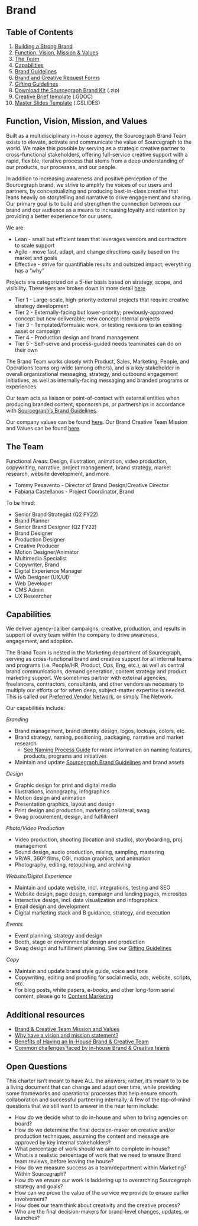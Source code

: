 # Brand

## Table of Contents
1. [Building a Strong Brand](https://about.sourcegraph.com/handbook/marketing/brand/building_a_strong_brand)
2. [Function, Vision, Mission & Values](#function-vision-mission-and-values)
3. [The Team](#the-team)
4. [Capabilities](#capabilities)
5. [Brand Guidelines](brand_guidelines.md)
6. [Brand and Creative Request Forms](https://about.sourcegraph.com/handbook/marketing/brand/brand_and_creative_team_requests)
7. [Gifting Guidelines](https://about.sourcegraph.com/handbook/marketing/brand/gifting_guidelines)
8. [Download the Sourcegraph Brand Kit](https://f.hubspotusercontent20.net/hubfs/2762526/Brand%20assets/Sourcegraph%20Brand%20Kit%202.2%20-%20May%202021.zip) (.zip)
9. [Creative Brief template](https://docs.google.com/document/d/1iCCzdXtR8AkO2ehNS-zaDM-zgy337mYlQIvsF4cOssA/edit) (.GDOC)
10. [Master Slides Template](https://docs.google.com/presentation/d/18ovKYtoPhYV93rITNXEKZ2z5jlT9PSuXeJV3a8XlWuc/edit#slide=id.gd3ef0c1bfc_0_105) (.GSLIDES)

## Function, Vision, Mission, and Values
Built as a multidisciplinary in-house agency, the Sourcegraph Brand Team exists to elevate, activate and communicate the value of Sourcegraph to the world. We make this possible by serving as a strategic creative partner to cross-functional stakeholders, offering full-service creative support with a rapid, flexible, iterative process that stems from a deep understanding of our products, our processes, and our people.

In addition to increasing awareness and positive perception of the Sourcegraph brand, we strive to amplify the voices of our users and partners, by conceptualizing and producing best-in-class creative that leans heavily on storytelling and narrative to drive engagement and sharing. Our primary goal is to build and strengthen the connection between our brand and our audience as a means to increasing loyalty and retention by providing a better experience for our users.

We are: <br>
- Lean - small but efficient team that leverages vendors and contractors to scale support <br>
- Agile - move fast, adapt, and change directions easily based on the market and goals <br>
- Effective - strive for quantifiable results and outsized impact; everything has a “why”

Projects are categorized on a 5-tier basis based on strategy, scope, and visibility. These tiers are broken down in more detail [here](https://about.sourcegraph.com/handbook/marketing/brand/brand_and_creative_team_requests#project-tiers).

- Tier 1 - Large-scale, high-priority external projects that require creative strategy development
- Tier 2 - Externally-facing but lower-priority; previously-approved concept but new deliverable; new concept internal projects
- Tier 3 - Templated/formulaic work, or testing revisions to an existing asset or campaign
- Tier 4 - Production design and brand management
- Tier 5 - Self-serve and process-guided needs teammates can do on their own

The Brand Team works closely with Product, Sales, Marketing, People, and Operations teams org-wide (among others), and is a key stakeholder in overall organizational messaging, strategy, and outbound engagement initiatives, as well as internally-facing messaging and branded programs or experiences.

Our team acts as liaison or point-of-contact with external entities when producing branded content, sponsorships, or partnerships in accordance with [Sourcegraph’s Brand Guidelines](brand_guidelines.md).

Our company values can be found [here](../../company/values.md). Our Brand Creative Team Mission and Values can be found [here](brand_and_creative_team_mission_and_values.md).

## The Team
Functional Areas: Design, illustration, animation, video production, copywriting, narrative, project management, brand strategy, market research, website development, and more.

- Tommy Pesavento - Director of Brand Design/Creative Director    
- Fabiana Castellanos - Project Coordinator, Brand    
<!-- Mustafa Ulker ~ a.k.a Moose - Senior Copywriter, Brand --> 
<!-- Kristen Sundberg - Senior Social Media Manager --> 
 
To be hired:    
- Senior Brand Strategist (Q2 FY22)   
- Brand Planner   
- Senior Brand Designer (Q2 FY22)    
- Brand Designer    
- Production Designer   
- Creative Producer
- Motion Designer/Animator
- Multimedia Specialist
- Copywriter, Brand
- Digital Experience Manager
- Web Designer (UX/UI)
- Web Developer
- CMS Admin
- UX Researcher   

## Capabilities
We deliver agency-caliber campaigns, creative, production, and results in support of every team within the company to drive awareness, engagement, and adoption.

The Brand Team is nested in the Marketing department of Sourcegraph, serving as cross-functional brand and creative support for all internal teams and programs (i.e. People/HR, Product, Ops, Eng, etc.), as well as central brand communications, demand generation, content strategy and product marketing support. We sometimes partner with external agencies, freelancers, contractors, consultants, and other vendors as necessary to multiply our efforts or for when deep, subject-matter expertise is needed. This is called our [Preferred Vendor Network](https://about.sourcegraph.com/handbook/marketing/brand/production_process#sourcegraph-preferred-vendor-network-aka-the-network), or simply The Network.

Our capabilities include:

*Branding*
- Brand management, brand identity design, logos, lockups, colors, etc.
- Brand strategy, naming, positioning, packaging, narrative and market research
	- [See Naming Process Guide](naming_process_for_products_features_and_programs.md) for more information on naming features, products, programs and initiatives
- Maintain and update [Sourcegraph Brand Guidelines](brand_guidelines.md) and brand assets

*Design*
- Graphic design for print and digital media
- Illustrations, iconography, infographics
- Motion design and animation
- Presentation graphics, layout and design
- Print design and production, marketing collateral, swag
- Swag procurement, design, and fulfillment

*Photo/Video Production*
- Video production, shooting (location and studio), storyboarding, proj. management
- Sound design, audio production, mixing, sampling, mastering
- VR/AR, 360º films, CGI, motion graphics, and animation
- Photography, editing, retouching, and archiving

*Website/Digital Experience*
- Maintain and update website, incl. integrations, testing and SEO
- Website design, page design, campaign and landing pages, microsites
- Interactive design, incl. data visualization and infographics
- Email design and development
- Digital marketing stack and B guidance, strategy, and execution

*Events*
- Event planning, strategy and design
- Booth, stage or environmental design and production
- Swag design and fulfillment planning. See our [Gifting Guidelines](https://about.sourcegraph.com/handbook/marketing/brand/gifting_guidelines)

*Copy*
- Maintain and update brand style guide, voice and tone
- Copywriting, editing and proofing for social media, ads, website, scripts, etc.
- For blog posts, white papers, e-books, and other long-form serial content, please go to [Content Marketing](../content.md)

## Additional resources
- [Brand & Creative Team Mission and Values](brand_and_creative_team_mission_and_values.md)
- [Why have a vision and mission statement?](sourcegraph_in-house_brand_team.md)
- [Benefits of Having an In-House Brand & Creative Team](sourcegraph_in-house_brand_team.md)
- [Common challenges faced by in-house Brand & Creative teams](sourcegraph_in-house_brand_team.md)


## Open Questions
This charter isn’t meant to have ALL the answers; rather, it’s meant to to be a living document that can change and adapt over time, while providing some frameworks and operational processes that help ensure smooth collaboration and successful partnering internally. A few of the top-of-mind questions that we still want to answer in the near term include:

- How do we decide what to do in-house and when to bring agencies on board?
- How do we determine the final decision-maker on creative and/or production techniques, assuming the content and message are approved by key internal stakeholders?
- What percentage of work should we aim to complete in-house?
- What is a realistic percentage of work that we need to ensure Brand team reviews, before leaving the house?
- How do we measure success as a team/department within Marketing? Within Sourcegraph?
- How do we ensure our work is laddering up to overarching Sourcegraph strategy and goals?
- How can we prove the value of the service we provide to ensure earlier involvement?
- How does our team think about creativity and the creative process?
- Who are the final decision-makers for brand-level changes, updates, or launches?
